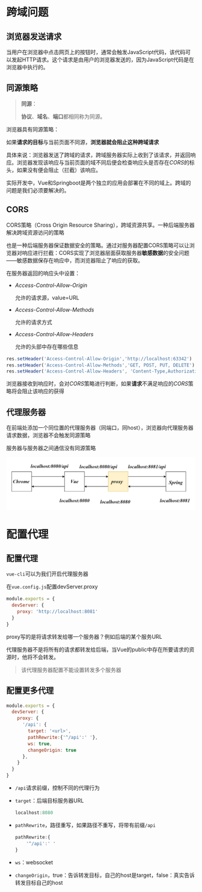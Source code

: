 # 跨域问题

## 浏览器发送请求

当用户在浏览器中点击网页上的按钮时，通常会触发JavaScript代码，该代码可以发起HTTP请求。这个请求是由用户的浏览器发送的，因为JavaScript代码是在浏览器中执行的。

## 同源策略

> **同源**：
>
> **协议**、**域名**、**端口**都相同称为同源。

浏览器具有同源策略：

如果**请求的目标**与当前页面不同源，**浏览器就会阻止这种跨域请求**

具体来说：浏览器发送了跨域的请求，跨域服务器实际上收到了该请求，并返回响应。浏览器发现该响应与当前页面的域不同后便会检查响应头是否存在*CORS*的标头，如果没有便会阻止（拦截）该响应。



实际开发中，Vue和Springboot是两个独立的应用会部署在不同的域上。跨域的问题是我们必须要解决的。

## CORS

CORS策略（Cross Origin Resource Sharing），跨域资源共享。一种后端服务器解决跨域资源访问的策略

也是一种后端服务器保证数据安全的策略。通过对服务器配置CORS策略可以让浏览器对响应进行拦截：CORS实现了浏览器层面获取服务器**敏感数据**的安全问题——敏感数据保存在响应中，而浏览器阻止了响应的获取。

在服务器返回的响应头中设置：

- *Access-Control-Allow-Origin*

  允许的请求源，value=URL

- *Access-Control-Allow-Methods*

  允许的请求方式

- *Access-Control-Allow-Headers*

  允许的头部中存在哪些信息

```js
res.setHeader('Access-Control-Allow-Origin','http://localhost:63342')
res.setHeader('Access-Control-Allow-Methods','GET, POST, PUT, DELETE')
res.setHeader('Access-Control-Allow-Headers', 'Content-Type,Authorization')
```

浏览器接收到响应时，会对*CORS*策略进行判断，如果**请求**不满足响应的*CORS*策略将会阻止该响应的获得



## 代理服务器

在前端处添加一个同位置的代理服务器（同端口，同host），浏览器向代理服务器请求数据，浏览器不会触发同源策略

服务器与服务器之间通信没有同源策略

![image-20231109151908520](assets/image-20231109151908520.png)

# 配置代理

## 配置代理



`vue-cli`可以为我们开启代理服务器

在`vue.config.js`配置devServer.proxy

```js
module.exports = {
  devServer: {
    proxy: 'http://localhost:8081'
  }
}
```

proxy写的是将请求转发给哪一个服务器？例如后端的某个服务URL

代理服务器不是将所有的请求都转发给后端，当Vue的public中存在所要请求的资源时，他将不会转发。

>  该代理服务器配置不能设置转发多个服务器



## 配置更多代理

```js
module.exports = {
  devServer: {
    proxy: {
      '/api': {
        target: '<url>',
        pathRewrite:{'^/api':' '},
        ws: true,
        changeOrigin: true
      },
    }
  }
}
```

- `/api`请求前缀，控制不同的代理行为

- `target`：后端目标服务器URL

  ```js
  localhost:8080
  ```

- `pathRewrite`，路径重写，如果路径不重写，将带有前缀`/api`

  ```js
  pathRewrite:{
      '^/api':' '
  }
  ```

- `ws`：websocket
- `changeOrigin`，true：告诉转发目标，自己的host是target，false：真实告诉转发目标自己的host


